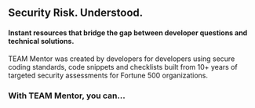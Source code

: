 ## Security Risk. Understood.
#### Instant resources that bridge the gap between developer questions and technical solutions.

TEAM Mentor was created by developers for developers using secure coding standards, code snippets and checklists built from 10+ years of targeted security assessments for Fortune 500 organizations.

### With TEAM Mentor, you can...